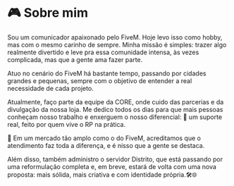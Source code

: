 # 🎮 Sobre mim

Sou um comunicador apaixonado pelo FiveM. Hoje levo isso como hobby, mas com o mesmo carinho de sempre. Minha missão é simples: trazer algo realmente divertido e leve pra essa comunidade intensa, às vezes complicada, mas que a gente ama fazer parte.

Atuo no cenário do FiveM há bastante tempo, passando por cidades grandes e pequenas, sempre com o objetivo de entender a real necessidade de cada projeto.

Atualmente, faço parte da equipe da CORE, onde cuido das parcerias e da divulgação da nossa loja.
Me dedico todos os dias para que mais pessoas conheçam nosso trabalho e enxerguem o nosso diferencial:
🚀 um suporte real, feito por quem vive o RP na prática.

🧠 Em um mercado tão amplo como o do FiveM, acreditamos que o atendimento faz toda a diferença, e é nisso que a gente se destaca.

Além disso, também administro o servidor Distrito, que está passando por uma reformulação completa e, em breve, estará de volta com uma nova proposta: mais sólida, mais criativa e com identidade própria.🛠️🌐
